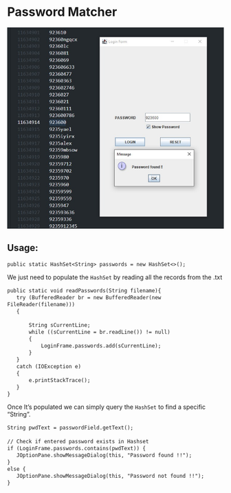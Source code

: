 Password Matcher
=========
![](https://github.com/dgodfrey206/PasswordMatcher/blob/main/output.jpg)

<h2>Usage:</h2>

    public static HashSet<String> passwords = new HashSet<>();

We just need to populate the `HashSet` by reading all the records from the .txt

    public static void readPasswords(String filename){
       try (BufferedReader br = new BufferedReader(new FileReader(filename)))
       {

           String sCurrentLine;
           while ((sCurrentLine = br.readLine()) != null)
           {
               LoginFrame.passwords.add(sCurrentLine);
           }
       }
       catch (IOException e)
       {
           e.printStackTrace();
       }
    }

Once It’s populated we can simply query the `HashSet` to find a specific “String”.

    String pwdText = passwordField.getText();

    // Check if entered password exists in Hashset
    if (LoginFrame.passwords.contains(pwdText)) {
       JOptionPane.showMessageDialog(this, "Password found !!");
    }
    else {
       JOptionPane.showMessageDialog(this, "Password not found !!");
    }
